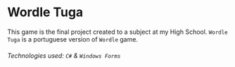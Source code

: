 # Wordle Tuga

This game is the final project created to a subject at my High School. `Wordle Tuga` is a portuguese version of `Wordle` game.

###### Technologies used: `C#` & `Windows Forms`
